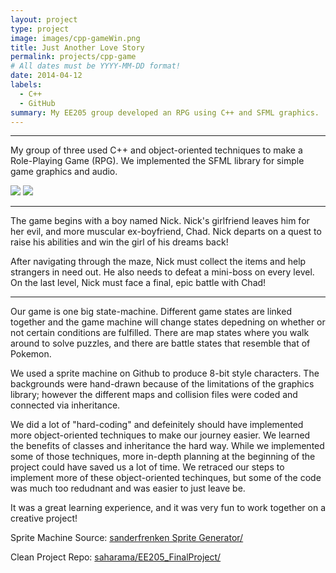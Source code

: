 ```yaml
---
layout: project
type: project
image: images/cpp-gameWin.png
title: Just Another Love Story
permalink: projects/cpp-game
# All dates must be YYYY-MM-DD format!
date: 2014-04-12
labels:
  - C++
  - GitHub
summary: My EE205 group developed an RPG using C++ and SFML graphics.
---
```

<hr>

My group of three used C++ and object-oriented techniques to make a Role-Playing Game (RPG). We implemented the SFML library for simple game graphics and audio.

</hr>

<div class="ui small rounded images" class="center">
  <img class="ui image" src="{{ site.baseurl }}/images/cpp-title.png">
  <img class="ui image" src="{{ site.baseurl }}/images/cpp-gameover.png">
</div>

<hr>

The game begins with a boy named Nick. Nick's girlfriend leaves him for her evil, and more muscular ex-boyfriend, Chad. Nick departs on a quest to raise his abilities and win the girl of his dreams back!

After navigating through the maze, Nick must collect the items and help strangers in need out. He also needs to defeat a mini-boss on every level. On the last level, Nick must face a final, epic battle with Chad!

<hr>

Our game is one big state-machine. Different game states are linked together and the game machine will change states depedning on whether or not certain conditions are fulfilled. There are map states where you walk around to solve puzzles, and there are battle states that resemble that of Pokemon.

We used a sprite machine on Github to produce 8-bit style characters. The backgrounds were hand-drawn because of the limitations of the graphics library; however the different maps and collision files were coded and connected via inheritance. 

We did a lot of "hard-coding" and defeinitely should have implemented more object-oriented techniques to make our journey easier. We learned the benefits of classes and inheritance the hard way. While we implemented some of those techniques, more in-depth planning at the beginning of the project could have saved us a lot of time. We retraced our steps to implement more of these object-oriented techinques, but some of the code was much too redudnant and was easier to just leave be. 

It was a great learning experience, and it was very fun to work together on a creative project!


Sprite Machine Source: <a href="https://sanderfrenken.github.io/Universal-LPC-Spritesheet-Character-Generator/"><i class="large github icon "></i>sanderfrenken Sprite Generator/</a>

Clean Project Repo: <a href="https://github.com/saharama/EE205_FinalProjecte"><i class="large github icon "></i>saharama/EE205_FinalProject/</a>

